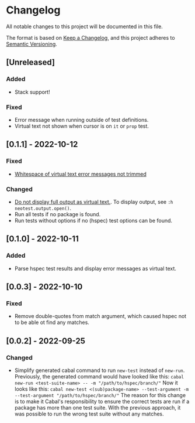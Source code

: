 # Changelog
All notable changes to this project will be documented in this file.

The format is based on [Keep a Changelog](https://keepachangelog.com/en/1.0.0/),
and this project adheres to [Semantic Versioning](https://semver.org/spec/v2.0.0.html).

## [Unreleased]
### Added
- Stack support!
### Fixed
- Error message when running outside of test definitions.
- Virtual text not shown when cursor is on `it` or `prop` test.

## [0.1.1] - 2022-10-12
### Fixed
- [Whitespace of virtual text error messages not trimmed](https://github.com/MrcJkb/neotest-haskell/issues/13)
### Changed
- [Do not display full output as virtual text.](https://github.com/MrcJkb/neotest-haskell/issues/12).
  To display output, see `:h neotest.output.open()`.
- Run all tests if no package is found.
- Run tests without options if no (hspec) test options can be found.

## [0.1.0] - 2022-10-11
### Added
- Parse hspec test results and display error messages as virtual text.

## [0.0.3] - 2022-10-10
### Fixed
- Remove double-quotes from match argument, which caused hspec not to be able ot find any matches.

## [0.0.2] - 2022-09-25
### Changed
- Simplify generated cabal command to run `new-test` instead of `new-run`.
  Previously, the generated command would have looked like this:
  `cabal new-run <test-suite-name> -- -m "/path/to/hspec/branch/"`
  Now it looks like this:
  `cabal new-test <(sub)package-name> --test-argument -m --test-argument "/path/to/hspec/branch/"`
  The reason for this change is to make it Cabal's responsibility to ensure the correct tests are run if a package has more than one test suite.
  With the previous approach, it was possible to run the wrong test suite without any matches.
